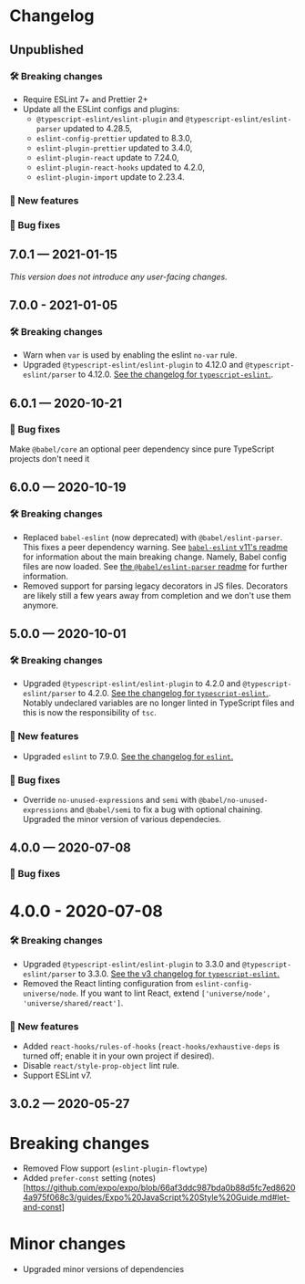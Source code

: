 # Changelog

## Unpublished

### 🛠 Breaking changes

- Require ESLint 7+ and Prettier 2+
- Update all the ESLint configs and plugins:
  - `@typescript-eslint/eslint-plugin` and `@typescript-eslint/eslint-parser` updated to 4.28.5,
  - `eslint-config-prettier` updated to 8.3.0,
  - `eslint-plugin-prettier` updated to 3.4.0,
  - `eslint-plugin-react` update to 7.24.0,
  - `eslint-plugin-react-hooks` updated to 4.2.0,
  - `eslint-plugin-import` update to 2.23.4.

### 🎉 New features

### 🐛 Bug fixes

## 7.0.1 — 2021-01-15

_This version does not introduce any user-facing changes._

## 7.0.0 - 2021-01-05

### 🛠 Breaking changes

- Warn when `var` is used by enabling the eslint `no-var` rule.
- Upgraded `@typescript-eslint/eslint-plugin` to 4.12.0 and `@typescript-eslint/parser` to 4.12.0. [See the changelog for `typescript-eslint`.](https://github.com/typescript-eslint/typescript-eslint/releases/tag/v4.12.0).

## 6.0.1 — 2020-10-21

### 🐛 Bug fixes

Make `@babel/core` an optional peer dependency since pure TypeScript projects don't need it

## 6.0.0 — 2020-10-19

### 🛠 Breaking changes

- Replaced `babel-eslint` (now deprecated) with `@babel/eslint-parser`. This fixes a peer dependency warning. See [`babel-eslint` v11's readme](https://github.com/babel/babel-eslint/blob/b5b9a09edbac4350e4e51033a4608dd95dad1f67/README.md#breaking-changes-in-v11xx) for information about the main breaking change. Namely, Babel config files are now loaded. See [the `@babel/eslint-parser` readme](https://github.com/babel/babel/tree/main/eslint/babel-eslint-parser) for further information.
- Removed support for parsing legacy decorators in JS files. Decorators are likely still a few years away from completion and we don't use them anymore.

## 5.0.0 — 2020-10-01

### 🛠 Breaking changes

- Upgraded `@typescript-eslint/eslint-plugin` to 4.2.0 and `@typescript-eslint/parser` to 4.2.0. [See the changelog for `typescript-eslint`.](https://github.com/typescript-eslint/typescript-eslint/releases/tag/v4.2.0). Notably undeclared variables are no longer linted in TypeScript files and this is now the responsibility of `tsc`.

### 🎉 New features

- Upgraded `eslint` to 7.9.0. [See the changelog for `eslint`.](https://eslint.org/blog/)

### 🐛 Bug fixes

- Override `no-unused-expressions` and `semi` with `@babel/no-unused-expressions` and `@babel/semi` to fix a bug with optional chaining. Upgraded the minor version of various dependecies.

## 4.0.0 — 2020-07-08

### 🐛 Bug fixes

# 4.0.0 - 2020-07-08

### 🛠 Breaking changes

- Upgraded `@typescript-eslint/eslint-plugin` to 3.3.0 and `@typescript-eslint/parser` to 3.3.0. [See the v3 changelog for `typescript-eslint`.](https://github.com/typescript-eslint/typescript-eslint/releases/tag/v3.0.0)
- Removed the React linting configuration from `eslint-config-universe/node`. If you want to lint React, extend `['universe/node', 'universe/shared/react']`.

### 🎉 New features

- Added `react-hooks/rules-of-hooks` (`react-hooks/exhaustive-deps` is turned off; enable it in your own project if desired).
- Disable `react/style-prop-object` lint rule.
- Support ESLint v7.

## 3.0.2 — 2020-05-27

# Breaking changes

- Removed Flow support (`eslint-plugin-flowtype`)
- Added `prefer-const` setting (notes)[https://github.com/expo/expo/blob/66af3ddc987bda0b88d5fc7ed86204a975f068c3/guides/Expo%20JavaScript%20Style%20Guide.md#let-and-const]

# Minor changes

- Upgraded minor versions of dependencies
